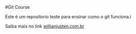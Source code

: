 #Git Course

Este é um repositorio teste para ensinar como o git funciona.i

Saiba mais no link [willianjusten.com.br](http://willianjusten.con.br)
